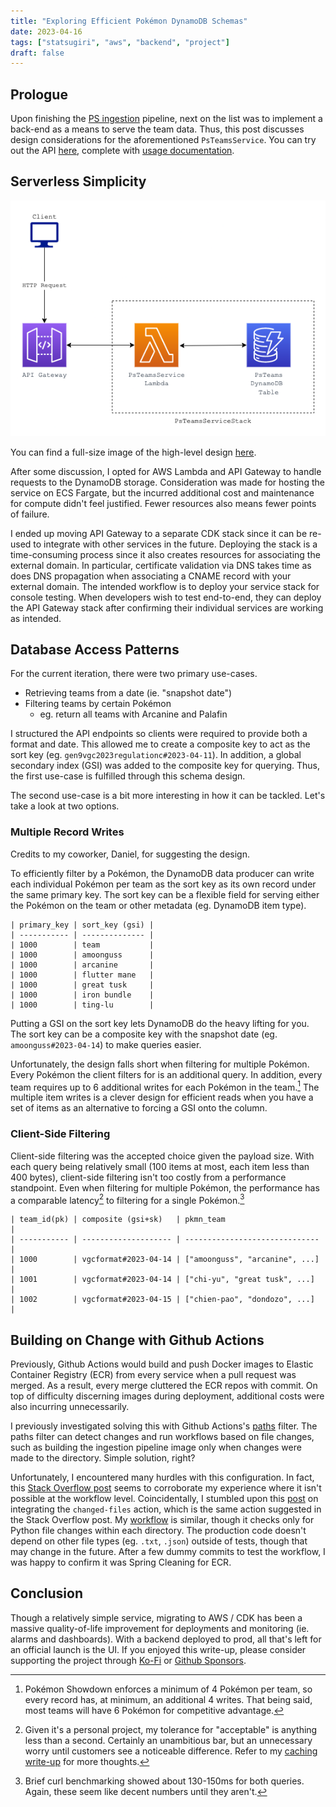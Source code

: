 ```yaml
---
title: "Exploring Efficient Pokémon DynamoDB Schemas"
date: 2023-04-16
tags: ["statsugiri", "aws", "backend", "project"]
draft: false
---
```


## Prologue

Upon finishing the [PS ingestion](/posts/state-machines-pipelines-pokemon) pipeline, next on the list was to implement a back-end as a means to serve the team data. Thus, this post discusses design considerations for the aforementioned `PsTeamsService`. You can try out the API [here](https://api.statsugiri.gg/teams/gen9vgc2023regulationc/today), complete with [usage documentation](https://github.com/StatsugiriLabs/Statsugiri/wiki/PS-Teams-API-Usage).

## Serverless Simplicity

![PS Teams Service Architecture](/images/PsTeamsServiceArchitecture.png "PS Teams Service high-level design.")

You can find a full-size image of the high-level design [here](/images/PsTeamsServiceArchitecture.png).

After some discussion, I opted for AWS Lambda and API Gateway to handle requests to the DynamoDB storage. Consideration was made for hosting the service on ECS Fargate, but the incurred additional cost and maintenance for compute didn't feel justified. Fewer resources also means fewer points of failure.

I ended up moving API Gateway to a separate CDK stack since it can be re-used to integrate with other services in the future. Deploying the stack is a time-consuming process since it also creates resources for associating the external domain. In particular, certificate validation via DNS takes time as does DNS propagation when associating a CNAME record with your external domain. The intended workflow is to deploy your service stack for console testing. When developers wish to test end-to-end, they can deploy the API Gateway stack after confirming their individual services are working as intended.

## Database Access Patterns

For the current iteration, there were two primary use-cases.

-   Retrieving teams from a date (ie. "snapshot date")
-   Filtering teams by certain Pokémon
    -   eg. return all teams with Arcanine and Palafin

I structured the API endpoints so clients were required to provide both a format and date. This allowed me to create a composite key to act as the sort key (eg. `gen9vgc2023regulationc#2023-04-11`). In addition, a global secondary index (GSI) was added to the composite key for querying. Thus, the first use-case is fulfilled through this schema design.

The second use-case is a bit more interesting in how it can be tackled. Let's take a look at two options.

### Multiple Record Writes

Credits to my coworker, Daniel, for suggesting the design.

To efficiently filter by a Pokémon, the DynamoDB data producer can write each individual Pokémon per team as the sort key as its own record under the same primary key. The sort key can be a flexible field for serving either the Pokémon on the team or other metadata (eg. DynamoDB item type).

```
| primary_key | sort_key (gsi) |
| ----------- | -------------- |
| 1000        | team           |
| 1000        | amoonguss      |
| 1000        | arcanine       |
| 1000        | flutter mane   |
| 1000        | great tusk     |
| 1000        | iron bundle    |
| 1000        | ting-lu        |
```

Putting a GSI on the sort key lets DynamoDB do the heavy lifting for you. The sort key can be a composite key with the snapshot date (eg. `amoonguss#2023-04-14`) to make queries easier.

Unfortunately, the design falls short when filtering for multiple Pokémon. Every Pokémon the client filters for is an additional query. In addition, every team requires up to 6 additional writes for each Pokémon in the team.[^1] The multiple item writes is a clever design for efficient reads when you have a set of items as an alternative to forcing a GSI onto the column.

### Client-Side Filtering

Client-side filtering was the accepted choice given the payload size. With each query being relatively small (100 items at most, each item less than 400 bytes), client-side filtering isn't too costly from a performance standpoint. Even when filtering for multiple Pokémon, the performance has a comparable latency[^2] to filtering for a single Pokémon.[^3]

```
| team_id(pk) | composite (gsi+sk)   | pkmn_team                      |
| ----------- | -------------------- | ------------------------------ |
| 1000        | vgcformat#2023-04-14 | ["amoonguss", "arcanine", ...] |
| 1001        | vgcformat#2023-04-14 | ["chi-yu", "great tusk", ...]  |
| 1002        | vgcformat#2023-04-15 | ["chien-pao", "dondozo", ...]  |
```

## Building on Change with Github Actions

Previously, Github Actions would build and push Docker images to Elastic Container Registry (ECR) from every service when a pull request was merged. As a result, every merge cluttered the ECR repos with commit. On top of difficulty discerning images during deployment, additional costs were also incurring unnecessarily.

I previously investigated solving this with Github Actions's [paths](https://docs.github.com/en/actions/using-workflows/workflow-syntax-for-github-actions#onpushpull_requestpull_request_targetpathspaths-ignore) filter. The paths filter can detect changes and run workflows based on file changes, such as building the ingestion pipeline image only when changes were made to the directory. Simple solution, right?

Unfortunately, I encountered many hurdles with this configuration. In fact, this [Stack Overflow post](https://stackoverflow.com/questions/71352117/running-a-github-actions-workflow-only-on-events-in-a-pull-request-events-that-c) seems to corroborate my experience where it isn't possible at the workflow level. Coincidentally, I stumbled upon this [post](https://dev.to/po5i/github-action-to-run-mypy-on-changed-files-only-3iip) on integrating the `changed-files` action, which is the same action suggested in the Stack Overflow post. My [workflow](https://github.com/StatsugiriLabs/Statsugiri/blob/master/.github/workflows/on-merge-ps-ingestion-pipeline.yml#L30-L45) is similar, though it checks only for Python file changes within each directory. The production code doesn't depend on other file types (eg. `.txt`, `.json`) outside of tests, though that may change in the future. After a few dummy commits to test the workflow, I was happy to confirm it was Spring Cleaning for ECR.

## Conclusion

Though a relatively simple service, migrating to AWS / CDK has been a massive quality-of-life improvement for deployments and monitoring (ie. alarms and dashboards). With a backend deployed to prod, all that's left for an official launch is the UI. If you enjoyed this write-up, please consider supporting the project through [Ko-Fi](https://ko-fi.com/statsugiri) or [Github Sponsors](https://github.com/sponsors/kelvinkoon).

[^1]: Pokémon Showdown enforces a minimum of 4 Pokémon per team, so every record has, at minimum, an additional 4 writes. That being said, most teams will have 6 Pokémon for competitive advantage.
[^2]: Given it's a personal project, my tolerance for "acceptable" is anything less than a second. Certainly an unambitious bar, but an unnecessary worry until customers see a noticeable difference. Refer to my [caching write-up](https://kelvinkoon.dev/posts/building-babiri-net/#caching) for more thoughts.
[^3]: Brief curl benchmarking showed about 130-150ms for both queries. Again, these seem like decent numbers until they aren't.
